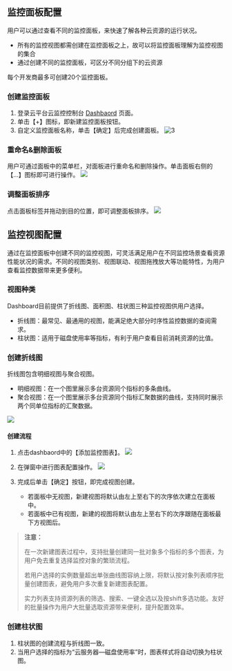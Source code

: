 ## 监控面板配置

用户可以通过查看不同的监控面板，来快速了解各种云资源的运行状况。

- 所有的监控视图都需创建在监控面板之上，故可以将监控面板理解为监控视图的集合
- 通过创建不同的监控面板，可区分不同分组下的云资源

每个开发商最多可创建20个监控面板。

###  创建监控面板

1. 登录云平台云监控控制台 [Dashbaord](http://console.tce.fsphere.cn/monitor/dashboard) 页面。
2. 单击【+】图标，即新建监控面板按钮。
3. 自定义监控面板名称，单击【确定】后完成创建面板。
   ![3](http://mc.qcloudimg.com/static/img/389f555ee1ffb844fb00f8c61822c38b/image.png)

### 重命名&删除面板

用户可通过面板中的菜单栏，对面板进行重命名和删除操作。单击面板右侧的【...】图标即可进行操作。
![](http://mc.qcloudimg.com/static/img/affd539eaf50e0d41a4a4e3dc42573bc/image.png)

### 调整面板排序

点击面板标签并拖动到目的位置，即可调整面板排序。
![](http://mc.qcloudimg.com/static/img/87c038ba833c3e612dc5a3ab6d3664aa/image.png)

## 监控视图配置

通过在监控面板中创建不同的监控视图，可灵活满足用户在不同监控场景查看资源性能状况的需求。不同的视图类别、视图联动、视图拖拽放大等功能特性，为用户查看监控数据带来更多便利。

### 视图种类

Dashboard目前提供了折线图、面积图、柱状图三种监控视图供用户选择。

- 折线图：最常见、最通用的视图，能满足绝大部分时序性监控数据的查阅需求。
- 柱状图：适用于磁盘使用率等指标，有利于用户查看目前消耗资源的比值。

### 创建折线图

折线图包含明细视图与聚合视图。

- 明细视图：在一个图里展示多台资源同个指标的多条曲线。
- 聚合视图：在一个图里展示多台资源同个指标汇聚数据的曲线，支持同时展示两个同单位指标的汇聚数据。

![](http://mc.qcloudimg.com/static/img/67c54615dc83ed2bb92b1e4684ed9d44/image.png)

#### 创建流程

1. 点击dashbaord中的【添加监控图表】。
   ![](http://mc.qcloudimg.com/static/img/846763f78af542e795b211cac8d63e61/image.png)

2. 在弹窗中进行图表配置操作。
   ![](http://mc.qcloudimg.com/static/img/fc99d01f2c0671e40d66b127e8eaf318/image.png)

3. 完成后单击【确定】按钮，即完成视图创建。
   - 若面板中无视图，新建视图将默认由左上至右下的次序依次建立在面板中。
   - 若面板中已有视图，新建的视图将默认由左上至右下的次序跟随在面板最下方视图后。

> **注意：**
> 
> 在一次新建图表过程中，支持批量创建同一批对象多个指标的多个图表，为用户免去重复选择监控对象的繁琐流程。
>
> 若用户选择的实例数量超出单张曲线图容纳上限，将默认按对象列表顺序批量创建图表，避免用户多次重复新建图表配置。
>
> 实力列表支持资源列表的筛选、搜索、一键全选以及按shift多选功能。友好的批量操作为用户大批量选取资源带来便利，提升配置效率。

### 创建柱状图

1. 柱状图的创建流程与折线图一致。
2. 当用户选择的指标为“云服务器—磁盘使用率”时，图表样式将自动切换为柱状图。

